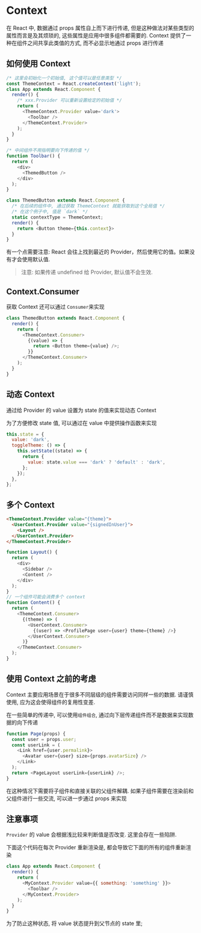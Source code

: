 # Context

在 React 中, 数据通过 props 属性自上而下进行传递, 但是这种做法对某些类型的属性而言是及其烦琐的, 这些属性是应用中很多组件都需要的. Context 提供了一种在组件之间共享此类值的方式, 而不必显示地通过 props 进行传递

## 如何使用 Context

```js
/* 这里会初始化一个初始值, 这个值可以是任意类型 */
const ThemeContext = React.createContext('light');
class App extends React.Component {
  render() {
    /* xxx.Provider 可以重新设置给定的初始值 */
    return (
      <ThemeContext.Provider value='dark'>
        <Toolbar />
      </ThemeContext.Provider>
    );
  }
}

/* 中间组件不用指明要向下传递的值 */
function Toolbar() {
  return (
    <div>
      <ThemedButton />
    </div>
  );
}

class ThemedButton extends React.Component {
  /* 在后续的组件中, 通过获取 ThemeContext 就能获取到这个全局值 */
  /* 在这个例子中, 值是 `dark` */
  static contextType = ThemeContext;
  render() {
    return <Button theme={this.context}>
  }
}

```

有一个点需要注意: React 会往上找到最近的 Provider，然后使用它的值。如果没有才会使用默认值.

> 注意: 如果传递 undefined 给 Provider, 默认值不会生效.

## Context.Consumer

获取 Context 还可以通过 `Consumer`来实现

```js
class ThemedButton extends React.Component {
  render() {
    return (
      <ThemeContext.Consumer>
        {(value) => {
          return <Button theme={value} />;
        }}
      </ThemeContext.Consumer>
    );
  }
}
```

## 动态 Context

通过给 Provider 的 value 设置为 state 的值来实现动态 Context

为了方便修改 state 值, 可以通过在 value 中提供操作函数来实现

```js
this.state = {
  value: 'dark',
  toggleTheme: () => {
    this.setState((state) => {
      return {
        value: state.value === 'dark' ? 'default' : 'dark',
      };
    });
  },
};
```

## 多个 Context

```html
<ThemeContext.Provider value="{theme}">
  <UserContext.Provider value="{signedInUser}">
    <Layout />
  </UserContext.Provider>
</ThemeContext.Provider>
```

```js
function Layout() {
  return (
    <div>
      <Sidebar />
      <Content />
    </div>
  );
}
// 一个组件可能会消费多个 context
function Content() {
  return (
    <ThemeContext.Consumer>
      {(theme) => (
        <UserContext.Consumer>
          {(user) => <ProfilePage user={user} theme={theme} />}
        </UserContext.Consumer>
      )}
    </ThemeContext.Consumer>
  );
}
```

## 使用 Context 之前的考虑

Context 主要应用场景在于很多不同层级的组件需要访问同样一些的数据. 请谨慎使用, 应为这会使得组件的复用性变差.

在一些简单的传递中, 可以使用`组件组合`, 通过向下层传递组件而不是数据来实现数据的向下传递

```js
function Page(props) {
  const user = props.user;
  const userLink = (
    <Link href={user.permalink}>
      <Avatar user={user} size={props.avatarSize} />
    </Link>
  );
  return <PageLayout userLink={userLink} />;
}
```

在这种情况下需要将子组件和直接关联的父组件解耦. 如果子组件需要在渲染前和父组件进行一些交流, 可以进一步通过 props 来实现

## 注意事项

`Provider` 的 value 会根据浅比较来判断值是否改变. 这里会存在一些陷阱.

下面这个代码在每次 Provider 重新渲染是, 都会导致它下面的所有的组件重新渲染

```js
class App extends React.Component {
  render() {
    return (
      <MyContext.Provider value={{ something: 'something' }}>
        <Toolbar />
      </MyContext.Provider>
    );
  }
}
```

为了防止这种状态, 将 value 状态提升到父节点的 state 里;


